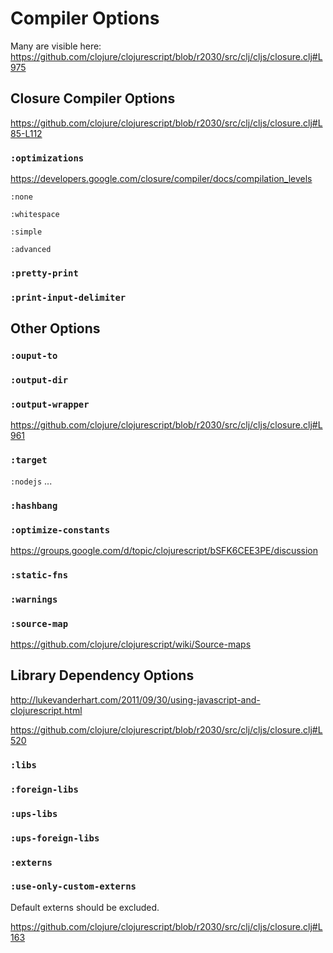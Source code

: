 # Compiler Options

Many are visible here: https://github.com/clojure/clojurescript/blob/r2030/src/clj/cljs/closure.clj#L975

## Closure Compiler Options

https://github.com/clojure/clojurescript/blob/r2030/src/clj/cljs/closure.clj#L85-L112

### `:optimizations`

https://developers.google.com/closure/compiler/docs/compilation_levels

`:none`

`:whitespace`

`:simple`

`:advanced`

### `:pretty-print`

### `:print-input-delimiter`

## Other Options

### `:ouput-to`

### `:output-dir`

### `:output-wrapper`

https://github.com/clojure/clojurescript/blob/r2030/src/clj/cljs/closure.clj#L961

### `:target`

`:nodejs` ...

### `:hashbang`

### `:optimize-constants`

https://groups.google.com/d/topic/clojurescript/bSFK6CEE3PE/discussion

### `:static-fns`

### `:warnings`

### `:source-map`

https://github.com/clojure/clojurescript/wiki/Source-maps

## Library Dependency Options

http://lukevanderhart.com/2011/09/30/using-javascript-and-clojurescript.html

https://github.com/clojure/clojurescript/blob/r2030/src/clj/cljs/closure.clj#L520

### `:libs`

### `:foreign-libs`

### `:ups-libs`

### `:ups-foreign-libs`

### `:externs`

### `:use-only-custom-externs`

Default externs should be excluded.

https://github.com/clojure/clojurescript/blob/r2030/src/clj/cljs/closure.clj#L163
